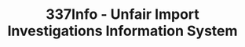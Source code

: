 ---
layout: default
bigquery: https://console.cloud.google.com/bigquery?p=patents-public-data&d=usitc_investigations&page=dataset&project=sheets-management-319211
citation: US International Trade Commission 337Info Unfair Import Investigations Information
  System
contributors: US International Trade Comission
cost: None
description: US International Trade Commission 337Info Unfair Import Investigations
  Information System contains data on investigations done under Section 337. Section
  337 declares the infringement of certain statutory intellectual property rights
  and other forms of unfair competition in import trade to be unlawful practices.
  Most Section 337 investigations involve allegations of patent or registered trademark
  infringement.
documentation: FAQ and tutorial available on the site
last_edit: 04/09/2022, 07:22:12
location: https://pubapps2.usitc.gov/337external/
maintained_by: US International Trade Comission
schema_fields:
- targetDate
- teoReliefGranted
- finalIdOnViolationDue
- scheduledEndDateEvidHear
- htsNumbers
- dateOfPublicationFrNotice
- title
- teoProceedingInvolved
- endDateMarkmanHearing
- docketNo
- respondent
- teoIdDueDate
- invUnfairAct
- patentNumber
- actualEndDateEvidHear
- actualStartDateEvidHear
- lastUpdated
- issueDateOtherNonFinal
- copyrightNumbers
- investigationType
- scheduledStartDateEvidHear
- currentStatus
- markmanHearing
- aljAssigned
- investigationNo
- ouiiAttorney
- dateComplaintFiled
- id
- ouiiParticipation
- publication_number
- trademarkNumbers
- finalDetViolation
- investigationTermDate
- complainant
- currentActiveALJ
- dateCreated
- internalRemand
- cafcAppeals
- patentNumbers
- finalDetNoViolation
- finalIdOnViolationIssue
- gcAttorney
- teoIdIssueDate
- startDateMarkmanHearing
shortname: unfair_import_investigations
tags:
- import
- legal
- trade
timeframe: 2008-2021 (prior to 2008 downloadable as a JSON file)
title: 337Info - Unfair Import Investigations Information System
uuid: 2721f5ec-e599-4890-9265-9706719fc71e
---